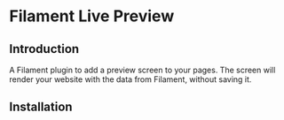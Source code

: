 # Filament Live Preview

## Introduction

A Filament plugin to add a preview screen to your pages. The screen will render your website with the data from Filament, without saving it.

## Installation
